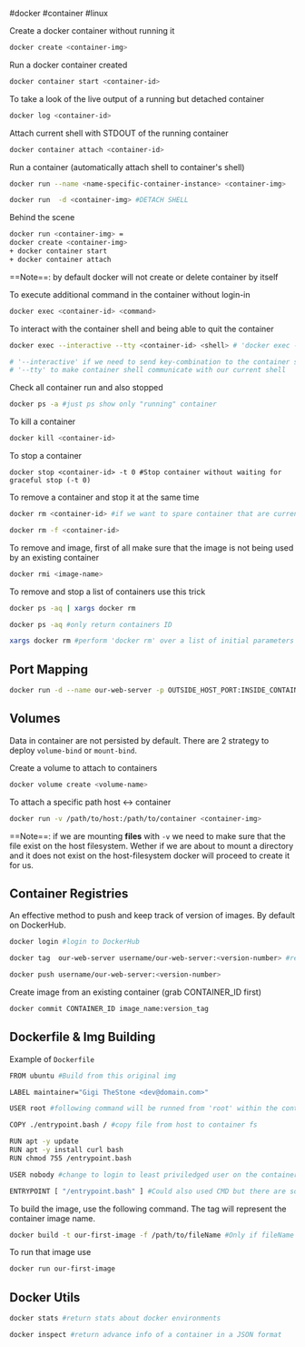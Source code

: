 #docker #container #linux 

Create a docker container without running it
```bash
docker create <container-img>
```
Run a docker container created
```bash
docker container start <container-id>
```
To take a look of the live output of a running but detached container
```bash
docker log <container-id>
```
Attach current shell with STDOUT of the running container
```bash
docker container attach <container-id>
```
Run a container (automatically attach shell to container's shell)
```bash
docker run --name <name-specific-container-instance> <container-img>

docker run  -d <container-img> #DETACH SHELL
```
Behind the scene
```bash
docker run <container-img> = 
docker create <container-img>
+ docker container start 
+ docker container attach 
```

==Note==: by default docker will not create or delete container by itself

To execute additional command in the container without login-in
```bash
docker exec <container-id> <command>
```

To interact with the container shell and being able to quit the container
```bash
docker exec --interactive --tty <container-id> <shell> # 'docker exec -it bash' would have the same results 

# '--interactive' if we need to send key-combination to the container shell
# '--tty' to make container shell communicate with our current shell
```

Check all container run and also stopped
```bash
docker ps -a #just ps show only "running" container
```
To kill a container
```bash
docker kill <container-id>
```
To stop a container 
```basg
docker stop <container-id> -t 0 #Stop container without waiting for graceful stop (-t 0)
```
To remove a container and stop it at the same time
```bash
docker rm <container-id> #if we want to spare container that are currently running

docker rm -f <container-id> 
```

To remove and image, first of all make sure that the image is not being used by an existing container
```bash
docker rmi <image-name>
```

To remove and stop a list of containers use this trick
```bash
docker ps -aq | xargs docker rm

docker ps -aq #only return containers ID

xargs docker rm #perform 'docker rm' over a list of initial parameters (above piped by the previous command)
```
## Port Mapping

```bash
docker run -d --name our-web-server -p OUTSIDE_HOST_PORT:INSIDE_CONTAINER_PORT <container-img>
```
## Volumes
Data in container are not persisted by default. There are 2 strategy to deploy `volume-bind` or `mount-bind`.

Create a volume to attach to containers
```bash
docker volume create <volume-name>
```
To attach a specific path host <-> container
```bash
docker run -v /path/to/host:/path/to/container <container-img>
```
==Note==: if we are mounting **files** with `-v` we need to make sure that the file exist on the host filesystem. Wether if we are about to mount a directory and it does not exist on the host-filesystem docker will proceed to create it for us.

## Container Registries
An effective method to push and keep track of version of images. By default on DockerHub.

```bash
docker login #login to DockerHub

docker tag  our-web-server username/our-web-server:<version-number> #rename docker images. To push it to our registry 

docker push username/our-web-server:<version-number>
```

Create image from an existing container (grab CONTAINER_ID first)
```bash
docker commit CONTAINER_ID image_name:version_tag
```

## Dockerfile & Img Building

Example of `Dockerfile` 
```bash
FROM ubuntu #Build from this original img

LABEL maintainer="Gigi TheStone <dev@domain.com>"

USER root #following command will be runned from 'root' within the container

COPY ./entrypoint.bash / #copy file from host to container fs

RUN apt -y update
RUN apt -y install curl bash
RUN chmod 755 /entrypoint.bash

USER nobody #change to login to least priviledged user on the container system

ENTRYPOINT [ "/entrypoint.bash" ] #Could also used CMD but there are some differences
```

To build the image, use the following command. The tag will represent the container image name.
```bash
docker build -t our-first-image -f /path/to/fileName #Only if fileName is not Dockerfile
```

To run that image use
```bash
docker run our-first-image
```

## Docker Utils

```bash
docker stats #return stats about docker environments

docker inspect #return advance info of a container in a JSON format
```